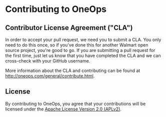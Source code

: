 # Contributing to OneOps

## Contributor License Agreement ("CLA")

In order to accept your pull request, we need you to submit a CLA. You only need
to do this once, so if you've done this for another Walmart open source project,
you're good to go. If you are submitting a pull request for the first time, just
let us know that you have completed the CLA and we can cross-check with your
GitHub username.

More information about the CLA and contributing can be found at
http://oneops.com/general/contribute.html.

## License

By contributing to OneOps, you agree that your contributions will be licensed
under the [Apache License Version 2.0 (APLv2)](LICENSE).
